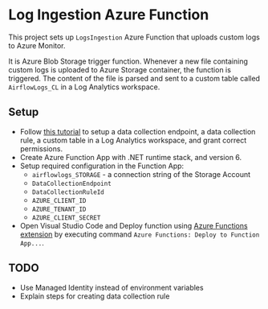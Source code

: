 # Log Ingestion Azure Function

This project sets up `LogsIngestion` Azure Function that uploads custom logs to Azure Monitor.

It is Azure Blob Storage trigger function. Whenever a new file containing custom logs is uploaded to Azure Storage container, the function is triggered. The content of the file is parsed and sent to a custom table called `AirflowLogs_CL` in a Log Analytics workspace.

## Setup

* Follow [this tutorial](https://learn.microsoft.com/en-us/azure/azure-monitor/logs/tutorial-logs-ingestion-portal) to setup a data collection endpoint, a data collection rule, a custom table in a Log Analytics workspace, and grant correct permissions.
* Create Azure Function App with .NET runtime stack, and version 6.
* Setup required configuration in the Function App:
  * `airflowlogs_STORAGE` - a connection string of the Storage Account
  * `DataCollectionEndpoint`
  * `DataCollectionRuleId`
  * `AZURE_CLIENT_ID`
  * `AZURE_TENANT_ID`
  * `AZURE_CLIENT_SECRET`
* Open Visual Studio Code and Deploy function using [Azure Functions extension](https://marketplace.visualstudio.com/items?itemName=ms-azuretools.vscode-azurefunctions) by executing command `Azure Functions: Deploy to Function App...`.

## TODO

* Use Managed Identity instead of environment variables
* Explain steps for creating data collection rule

